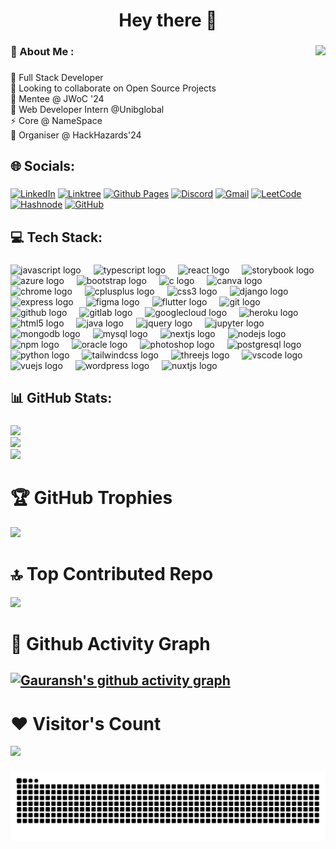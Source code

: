 <h1 align="center">Hey there 👋</h1>

###

<img align="right" height="220" src="https://github.com/Gauranshgoel123/Gauranshgoel123/assets/121503835/e8d96896-6ea0-408d-9ec5-be409e2ae6ed"  />

###

<h3 align="left">💫 About Me :</h3>

###

<p align="left">🔭 Full Stack Developer<br>👯 Looking to collaborate on Open Source Projects<br>🌱 Mentee @ JWoC '24<br>👾 Web Developer Intern @Unibglobal<br>⚡ Core @ NameSpace<br>🤖 Organiser @ HackHazards'24</p>

###

<h2 align="left">🌐 Socials:</h2>

###

<div align="left">
  
[![LinkedIn](https://img.shields.io/badge/linkedin-%230077B5.svg?style=for-the-badge&logo=linkedin&logoColor=white)](https://www.linkedin.com/in/gauranshgoel123/) [![Linktree](https://img.shields.io/badge/linktree-1de9b6?style=for-the-badge&logo=linktree&logoColor=white)](https://solo.to/gauranshgoel) [![Github Pages](https://img.shields.io/badge/github%20pages-121013?style=for-the-badge&logo=github&logoColor=white)](https://gauranshgoel123.github.io/Gauransh-Portfolio/) [![Discord](https://img.shields.io/badge/Discord-%235865F2.svg?style=for-the-badge&logo=discord&logoColor=white)](https://discord.gg/gauransh0025) [![Gmail](https://img.shields.io/badge/Gmail-D14836?style=for-the-badge&logo=gmail&logoColor=white)](gauranshgoel04@gmail.com) [![LeetCode](https://img.shields.io/badge/LeetCode-000000?style=for-the-badge&logo=LeetCode&logoColor=#d16c06)](https://leetcode.com/gauranshgoel123/) [![Hashnode](https://img.shields.io/badge/Hashnode-2962FF?style=for-the-badge&logo=hashnode&logoColor=white)](https://hashnode.com/@gauranshgoel123) [![GitHub](https://img.shields.io/badge/github-%23121011.svg?style=for-the-badge&logo=github&logoColor=white)](https://github.com/Gauranshgoel123) 


</div>



<h2 align="left">💻 Tech Stack:</h2>

###

<div align="left">
  <img src="https://cdn.jsdelivr.net/gh/devicons/devicon/icons/javascript/javascript-original.svg" height="40" alt="javascript logo"  />
  <img width="12" />
  <img src="https://cdn.jsdelivr.net/gh/devicons/devicon/icons/typescript/typescript-original.svg" height="40" alt="typescript logo"  />
  <img width="12" />
  <img src="https://cdn.jsdelivr.net/gh/devicons/devicon/icons/react/react-original.svg" height="40" alt="react logo"  />
  <img width="12" />
  <img src="https://cdn.jsdelivr.net/gh/devicons/devicon/icons/storybook/storybook-original.svg" height="40" alt="storybook logo"  />
  <img width="12" />
  <img src="https://cdn.jsdelivr.net/gh/devicons/devicon/icons/azure/azure-original.svg" height="40" alt="azure logo"  />
  <img width="12" />
  <img src="https://cdn.jsdelivr.net/gh/devicons/devicon/icons/bootstrap/bootstrap-original.svg" height="40" alt="bootstrap logo"  />
  <img width="12" />
  <img src="https://cdn.jsdelivr.net/gh/devicons/devicon/icons/c/c-original.svg" height="40" alt="c logo"  />
  <img width="12" />
  <img src="https://cdn.jsdelivr.net/gh/devicons/devicon/icons/canva/canva-original.svg" height="40" alt="canva logo"  />
  <img width="12" />
  <img src="https://cdn.jsdelivr.net/gh/devicons/devicon/icons/chrome/chrome-original.svg" height="40" alt="chrome logo"  />
  <img width="12" />

  <img src="https://cdn.jsdelivr.net/gh/devicons/devicon/icons/cplusplus/cplusplus-original.svg" height="40" alt="cplusplus logo"  />
  <img width="12" />
  <img src="https://cdn.jsdelivr.net/gh/devicons/devicon/icons/css3/css3-original.svg" height="40" alt="css3 logo"  />
  <img width="12" />
  <img src="https://cdn.jsdelivr.net/gh/devicons/devicon/icons/django/django-plain.svg" height="40" alt="django logo"  />
  <img width="12" />
  <img src="https://cdn.jsdelivr.net/gh/devicons/devicon/icons/express/express-original.svg" height="40" alt="express logo"  />
  <img width="12" />
  <img src="https://cdn.jsdelivr.net/gh/devicons/devicon/icons/figma/figma-original.svg" height="40" alt="figma logo"  />
  <img width="12" />
  <img src="https://cdn.jsdelivr.net/gh/devicons/devicon/icons/flutter/flutter-original.svg" height="40" alt="flutter logo"  />
  <img width="12" />
  <img src="https://cdn.jsdelivr.net/gh/devicons/devicon/icons/git/git-original.svg" height="40" alt="git logo"  />
  <img width="12" />
  <img src="https://cdn.jsdelivr.net/gh/devicons/devicon/icons/github/github-original.svg" height="40" alt="github logo"  />
  <img width="12" />
  <img src="https://cdn.jsdelivr.net/gh/devicons/devicon/icons/gitlab/gitlab-original.svg" height="40" alt="gitlab logo"  />
  <img width="12" />
  <img src="https://cdn.jsdelivr.net/gh/devicons/devicon/icons/googlecloud/googlecloud-original.svg" height="40" alt="googlecloud logo"  />
  <img width="12" />
  <img src="https://cdn.jsdelivr.net/gh/devicons/devicon/icons/heroku/heroku-original.svg" height="40" alt="heroku logo"  />
  <img width="12" />
  <img src="https://cdn.jsdelivr.net/gh/devicons/devicon/icons/html5/html5-original.svg" height="40" alt="html5 logo"  />
  <img width="12" />
  <img src="https://cdn.jsdelivr.net/gh/devicons/devicon/icons/java/java-original.svg" height="40" alt="java logo"  />
  <img width="12" />
  <img src="https://cdn.jsdelivr.net/gh/devicons/devicon/icons/jquery/jquery-original.svg" height="40" alt="jquery logo"  />
  <img width="12" />
  <img src="https://cdn.jsdelivr.net/gh/devicons/devicon/icons/jupyter/jupyter-original.svg" height="40" alt="jupyter logo"  />
  <img width="12" />
  <img src="https://cdn.jsdelivr.net/gh/devicons/devicon/icons/mongodb/mongodb-original.svg" height="40" alt="mongodb logo"  />
  <img width="12" />
  <img src="https://cdn.jsdelivr.net/gh/devicons/devicon/icons/mysql/mysql-original.svg" height="40" alt="mysql logo"  />
  <img width="12" />
 
  <img src="https://cdn.jsdelivr.net/gh/devicons/devicon/icons/nextjs/nextjs-original.svg" height="40" alt="nextjs logo"  />
  <img width="12" />
  <img src="https://cdn.jsdelivr.net/gh/devicons/devicon/icons/nodejs/nodejs-original.svg" height="40" alt="nodejs logo"  />
  <img width="12" />
  <img src="https://cdn.jsdelivr.net/gh/devicons/devicon/icons/npm/npm-original-wordmark.svg" height="40" alt="npm logo"  />
  <img width="12" />
  <img src="https://cdn.jsdelivr.net/gh/devicons/devicon/icons/oracle/oracle-original.svg" height="40" alt="oracle logo"  />
  <img width="12" />
  <img src="https://cdn.jsdelivr.net/gh/devicons/devicon/icons/photoshop/photoshop-plain.svg" height="40" alt="photoshop logo"  />
  <img width="12" />
  <img src="https://cdn.jsdelivr.net/gh/devicons/devicon/icons/postgresql/postgresql-original.svg" height="40" alt="postgresql logo"  />
  <img width="12" />
  <img src="https://cdn.jsdelivr.net/gh/devicons/devicon/icons/python/python-original.svg" height="40" alt="python logo"  />
  <img width="12" />
  <img src="https://cdn.jsdelivr.net/gh/devicons/devicon/icons/tailwindcss/tailwindcss-original-wordmark.svg" height="40" alt="tailwindcss logo"  />
  <img width="12" />
  <img src="https://cdn.jsdelivr.net/gh/devicons/devicon/icons/threejs/threejs-original.svg" height="40" alt="threejs logo"  />
  <img width="12" />
  <img src="https://cdn.jsdelivr.net/gh/devicons/devicon/icons/vscode/vscode-original.svg" height="40" alt="vscode logo"  />
  <img width="12" />
  <img src="https://cdn.jsdelivr.net/gh/devicons/devicon/icons/vuejs/vuejs-original.svg" height="40" alt="vuejs logo"  />
  <img width="12" />
  <img src="https://cdn.jsdelivr.net/gh/devicons/devicon/icons/wordpress/wordpress-original.svg" height="40" alt="wordpress logo"  />
  <img width="12" />
  <img src="https://cdn.jsdelivr.net/gh/devicons/devicon/icons/nuxtjs/nuxtjs-original.svg" height="40" alt="nuxtjs logo"  />
</div>



###

<h2 align="left">📊 GitHub Stats:</h2>

###

![](https://github-readme-stats.vercel.app/api?username=gauranshgoel123&theme=highcontrast&hide_border=false&include_all_commits=false&count_private=false)<br/>
![](https://github-readme-streak-stats.herokuapp.com/?user=gauranshgoel123&theme=highcontrast&hide_border=false)<br/>
![](https://github-readme-stats.vercel.app/api/top-langs/?username=gauranshgoel123&theme=highcontrast&hide_border=false&include_all_commits=false&count_private=false&layout=compact)



<!-- Proudly created with GPRM ( https://gprm.itsvg.in ) -->
###

# 🏆 GitHub Trophies
![](https://github-profile-trophy.vercel.app/?username=Gauranshgoel123&theme=darkhub&no-frame=false&no-bg=false&margin-w=4)  



# 🔝 Top Contributed Repo
![](https://github-contributor-stats.vercel.app/api?username=Gauranshgoel123&limit=5&theme=dark&combine_all_yearly_contributions=true)

# 👾 Github Activity Graph
[![Gauransh's github activity graph](https://github-readme-activity-graph.vercel.app/graph?username=Gauranshgoel123&theme=react-dark)](https://github.com/Gauranshgoel123/github-readme-activity-graph)
---

<!--
![](https://komarev.com/ghpvc/?username=Gauranshgoel123&color=dc143c&style=for-the-badge)  
-->

# ❤ Visitor's Count
[![](https://visitcount.itsvg.in/api?id=Gauranshgoel123&icon=7&color=1)](https://visitcount.itsvg.in)



###


<img src="https://raw.githubusercontent.com/Gauranshgoel123/Gauranshgoel123/output/snake.svg" alt="Snake animation" />

###
